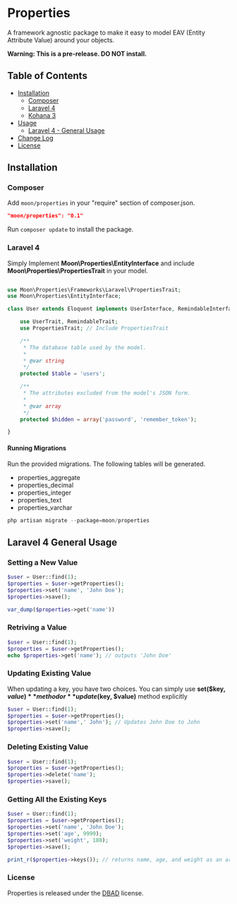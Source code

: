 # Properties
A framework agnostic package to make it easy to model EAV (Entity Attribute Value) around your objects.

**Warning: This is a pre-release. DO NOT install.**
## Table of Contents

- <a href="#installation">Installation</a>
    - <a href="#composer">Composer</a>
    - <a href="#laravel-4">Laravel 4</a>
    - <a href="#kohana">Kohana 3</a>
- <a href="#usage">Usage</a>
	- <a href="#laravel-4-general-usage">Laravel 4 - General Usage</a>
- <a href="#change-log">Change Log</a>
- <a href="#license">License</a>


## Installation

### Composer

Add `moon/properties` in your "require" section of composer.json.

```json
"moon/properties": "0.1"
```

Run `composer update` to install the package.

### Laravel 4

Simply Implement **Moon\Properties\EntityInterface** and include **Moon\Properties\PropertiesTrait** in your model.

```php

use Moon\Properties\Frameworks\Laravel\PropertiesTrait;
use Moon\Properties\EntityInterface;

class User extends Eloquent implements UserInterface, RemindableInterface, EntityInterface { // Implement EntityInterface

	use UserTrait, RemindableTrait;
	use PropertiesTrait; // Include PropertiesTrait

	/**
	 * The database table used by the model.
	 *
	 * @var string
	 */
	protected $table = 'users';

	/**
	 * The attributes excluded from the model's JSON form.
	 *
	 * @var array
	 */
	protected $hidden = array('password', 'remember_token');

}
```

#### Running Migrations

Run the provided migrations. The following tables will be generated.

- properties_aggregate
- properties_decimal
- properties_integer
- properties_text
- properties_varchar

```php
php artisan migrate --package=moon/properties
```

## Laravel 4 General Usage


### Setting a New Value
```php
$user = User::find(1);
$properties = $user->getProperties();
$properties->set('name', 'John Doe');
$properties->save();

var_dump($properties->get('name'))

```

### Retriving a Value

```php
$user = User::find(1);
$properties = $user->getProperties();
echo $properties->get('name'); // outputs 'John Doe'
```

### Updating Existing Value
When updating a key, you have two choices. You can simply use **set($key, $value)** method or **update($key, $value)** method explicitly

```php
$user = User::find(1);
$properties = $user->getProperties();
$properties->set('name',' John'); // Updates John Doe to John
$properties->save();
```

### Deleting Existing Value
```php
$user = User::find(1);
$properties = $user->getProperties();
$properties->delete('name');
$properties->save();
```

### Getting All the Existing Keys

```php
$user = User::find(1);
$properties = $user->getProperties();
$properties->set('name', 'John Doe');
$properties->set('age', 9999);
$properties->set('weight', 180);
$properties->save();

print_r($properties->keys()); // returns name, age, and weight as an array
```

### License

Properties is released under the [DBAD](http://www.dbad-license.org) license.